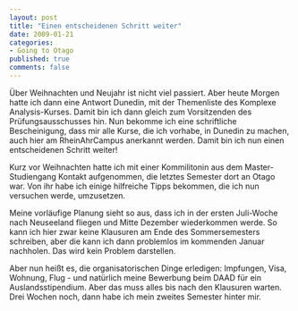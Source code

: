 ```yaml
--- 
layout: post
title: "Einen entscheidenen Schritt weiter"
date: 2009-01-21
categories: 
- Going to Otago
published: true
comments: false
---
```

Über Weihnachten und Neujahr ist nicht viel passiert. Aber heute  Morgen hatte ich dann eine Antwort Dunedin, mit der Themenliste des  Komplexe Analysis-Kurses. Damit bin ich dann gleich zum Vorsitzenden des  Prüfungsausschusses hin. Nun bekomme ich eine schriftliche  Bescheinigung, dass mir alle Kurse, die ich vorhabe, in Dunedin zu  machen, auch hier am RheinAhrCampus anerkannt werden. Damit bin ich nun  einen entscheidenen Schritt weiter!

<!-- more -->

Kurz vor Weihnachten hatte ich mit einer Kommilitonin aus dem  Master-Studiengang Kontakt aufgenommen, die letztes Semester dort an  Otago war. Von ihr habe ich einige hilfreiche Tipps bekommen, die ich  nun versuchen werde, umzusetzen.

Meine vorläufige Planung sieht so aus, dass ich in der ersten  Juli-Woche nach Neuseeland fliegen und Mitte Dezember wiederkommen  werde. So kann ich hier zwar keine Klausuren am Ende des Sommersemesters  schreiben, aber die kann ich dann problemlos im kommenden Januar  nachholen. Das wird kein Problem darstellen.

Aber nun heißt es, die organisatorischen Dinge erledigen: Impfungen,  Visa, Wohnung, Flug - und natürlich meine Bewerbung beim DAAD für ein  Auslandsstipendium. Aber das muss alles bis nach den Klausuren warten.  Drei Wochen noch, dann habe ich mein zweites Semester hinter mir.
